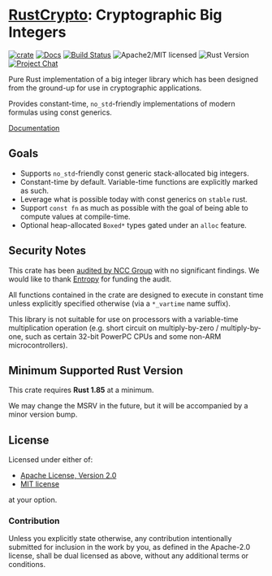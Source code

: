 # [RustCrypto]: Cryptographic Big Integers

[![crate][crate-image]][crate-link]
[![Docs][docs-image]][docs-link]
[![Build Status][build-image]][build-link]
![Apache2/MIT licensed][license-image]
![Rust Version][rustc-image]
[![Project Chat][chat-image]][chat-link]

Pure Rust implementation of a big integer library which has been designed from
the ground-up for use in cryptographic applications.

Provides constant-time, `no_std`-friendly implementations of modern formulas
using const generics.

[Documentation][docs-link]

## Goals

- Supports `no_std`-friendly const generic stack-allocated big integers.
- Constant-time by default. Variable-time functions are explicitly marked as such.
- Leverage what is possible today with const generics on `stable` rust.
- Support `const fn` as much as possible with the goal of being able to compute
  values at compile-time.
- Optional heap-allocated `Boxed*` types gated under an `alloc` feature.

## Security Notes

This crate has been [audited by NCC Group] with no significant
findings. We would like to thank [Entropy] for funding the audit.

All functions contained in the crate are designed to execute in constant
time unless explicitly specified otherwise (via a `*_vartime` name suffix).

This library is not suitable for use on processors with a variable-time
multiplication operation (e.g. short circuit on multiply-by-zero /
multiply-by-one, such as certain 32-bit PowerPC CPUs and some non-ARM
microcontrollers).

## Minimum Supported Rust Version

This crate requires **Rust 1.85** at a minimum.

We may change the MSRV in the future, but it will be accompanied by a minor
version bump.

## License

Licensed under either of:

- [Apache License, Version 2.0](http://www.apache.org/licenses/LICENSE-2.0)
- [MIT license](http://opensource.org/licenses/MIT)

at your option.

### Contribution

Unless you explicitly state otherwise, any contribution intentionally submitted
for inclusion in the work by you, as defined in the Apache-2.0 license, shall be
dual licensed as above, without any additional terms or conditions.

[//]: # (badges)

[crate-image]: https://img.shields.io/crates/v/crypto-bigint?logo=rust
[crate-link]: https://crates.io/crates/crypto-bigint
[docs-image]: https://docs.rs/crypto-bigint/badge.svg
[docs-link]: https://docs.rs/crypto-bigint/
[build-image]: https://github.com/RustCrypto/crypto-bigint/actions/workflows/crypto-bigint.yml/badge.svg
[build-link]: https://github.com/RustCrypto/crypto-bigint/actions/workflows/crypto-bigint.yml
[license-image]: https://img.shields.io/badge/license-Apache2.0/MIT-blue.svg
[rustc-image]: https://img.shields.io/badge/rustc-1.85+-blue.svg
[chat-image]: https://img.shields.io/badge/zulip-join_chat-blue.svg
[chat-link]: https://rustcrypto.zulipchat.com/#narrow/stream/300602-crypto-bigint

[//]: # (links)

[RustCrypto]: https://github.com/rustcrypto
[audited by NCC Group]: https://www.nccgroup.com/us/research-blog/public-report-entropyrust-cryptography-review/
[Entropy]: https://entropy.xyz/
